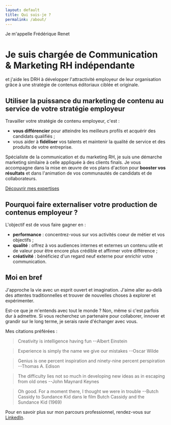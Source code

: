 ```yaml
---
layout: default
title: Qui suis-je ?
permalink: /about/
---
```


Je m'appelle Frédérique Renet

# Je suis chargée de Communication & Marketing RH indépendante
et j'aide les DRH à développer l'attractivité employeur de leur organisation grâce à une stratégie de contenus éditoriaux ciblée et originale.

## Utiliser la puissance du marketing de contenu au service de votre stratégie employeur 
Travailler votre stratégie de contenu employeur, c'est :
- **vous différencier** pour atteindre les meilleurs profils et acquérir des candidats qualifiés ;
- vous aider à **fidéliser** vos talents et maintenir la qualité de service et des produits de votre entreprise.

Spécialiste de la communication et du marketing RH, je suis une démarche marketing similaire à celle appliquée à des clients finals. Je vous accompagne dans la mise en œuvre de vos plans d'action pour **booster vos résultats** et dans l'animation de vos communautés de candidats et de collaborateurs.

[Découvrir mes expertises]({{/services/}})

## Pourquoi faire externaliser votre production de contenus employeur ?
L'objectif est de vous faire gagner en :
- **performance** : concentrez-vous sur vos activités coeur de métier et vos objectifs ;
- **qualité** : offrez à vos audiences internes et externes un contenu utile et de valeur pour être encore plus crédible et affirmer votre différence ;
- **créativité** : bénéficiez d'un regard neuf externe pour enrichir votre communication.


## Moi en bref
J'approche la vie avec un esprit ouvert et imagination. J'aime aller au-delà des attentes traditionnelles et trouver de nouvelles choses à explorer et expérimenter.

Est-ce que je m'entends avec tout le monde ? Non, même si c'est parfois dur à admettre. Si vous recherchez un partenaire pour collaborer, innover et grandir sur le long terme, je serais ravie d'échanger avec vous.

Mes citations préférées :
>Creativity is intelligence having fun --Albert Einstein

>Experience is simply the name we give our mistakes --Oscar Wilde

>Genius is one percent inspiration and ninety-nine percent perspiration --Thomas A. Edison

>The difficulty lies not so much in developing new ideas as in escaping from old ones --John Maynard Keynes

>Oh good. For a moment there, I thought we were in trouble --Butch Cassidy to Sundance Kid dans le film Butch Cassidy and the Sundance Kid (1969)

Pour en savoir plus sur mon parcours professionnel, rendez-vous sur [LinkedIn](https://fr.linkedin.com/in/frederiquerenet).
